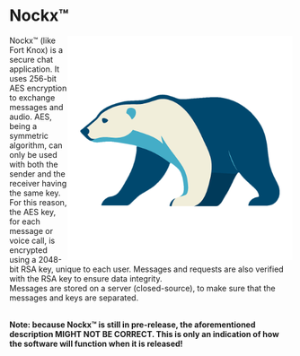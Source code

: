 # Nockx™
<img src="nockx-logo.png" width="400px" align="right"/>
Nockx™ (like Fort Knox) is a secure chat application.
It uses 256-bit AES encryption to exchange messages and audio. AES, being a symmetric algorithm, can only be used with both the sender and the receiver having the same key. For this reason, the AES key, for each message or voice call, is encrypted using a 2048-bit RSA key, unique to each user. Messages and requests are also verified with the RSA key to ensure data integrity.<br/>
Messages are stored on a server (closed-source), to make sure that the messages and keys are separated.<br/>
<br/>

<strong>Note: because Nockx™ is still in pre-release, the aforementioned description MIGHT NOT BE CORRECT. This is only an indication of how the software will function when it is released!</strong>
